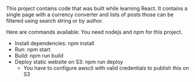 This project contains code that was built while learning React. It contains a single page with a currency converter and lists of posts those can be filtered using 
search string or by author.


Here are commands available:
You need nodejs and npm for this project.


- Install dependencies: npm install
- Run: npm start
- Build: npm run build
- Deploy static website on S3: npm run deploy
    - You have to configure awscli with valid credentials to publish this on S3
